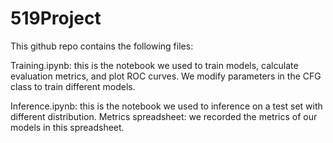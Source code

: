 # 519Project

This github repo contains the following files:

Training.ipynb: this is the notebook we used to train models, calculate evaluation metrics, and plot ROC curves. We modify parameters in the CFG class to train different models.

Inference.ipynb: this is the notebook we used to inference on a test set with different distribution.
Metrics spreadsheet: we recorded the metrics of our models in this spreadsheet.
